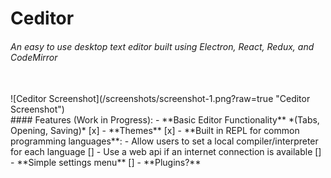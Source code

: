 # Ceditor
###### An easy to use desktop text editor built using Electron, React, Redux, and CodeMirror
<br/>
![Ceditor Screenshot](/screenshots/screenshot-1.png?raw=true "Ceditor Screenshot")
<br/>
#### Features (Work in Progress):
- **Basic Editor Functionality** *(Tabs, Opening, Saving)* [x]
- **Themes** [x]
- **Built in REPL for common programming languages**:
    - Allow users to set a local compiler/interpreter for each language []
    - Use a web api if an internet connection is available []
- **Simple settings menu** []
- **Plugins?**
